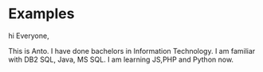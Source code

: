 # Examples

hi Everyone,

This is Anto. I have done bachelors in Information Technology. 
I am familiar with DB2 SQL, Java, MS SQL. I am learning JS,PHP and Python now.

